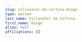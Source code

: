 ```yaml
---
slug: villasenor-de-cortina-diego
type: person
last_name: Villaseñor de Cortina
first_name: Diego
alias: null
affiliations: []
---
```


